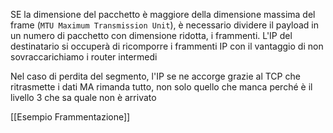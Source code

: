 SE la dimensione del pacchetto è maggiore della dimensione massima del frame (`MTU Maximum Transmission Unit`), è necessario dividere il payload in un numero di pacchetto con dimensione ridotta, i frammenti.
L'IP del destinatario si occuperà di ricomporre i frammenti IP con il vantaggio di non sovraccarichiamo i router intermedi

Nel caso di perdita del segmento, l'IP se ne accorge grazie al TCP che ritrasmette i dati MA rimanda tutto, non solo quello che manca perché è il livello 3 che sa quale non è arrivato

[[Esempio Frammentazione]]


